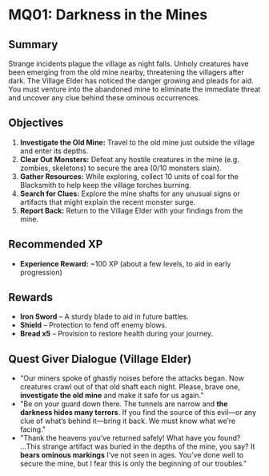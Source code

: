 # MQ01: Darkness in the Mines

## Summary

Strange incidents plague the village as night falls. Unholy creatures have been emerging from the old mine nearby, threatening the villagers after dark. The Village Elder has noticed the danger growing and pleads for aid. You must venture into the abandoned mine to eliminate the immediate threat and uncover any clue behind these ominous occurrences.

## Objectives

1. **Investigate the Old Mine:** Travel to the old mine just outside the village and enter its depths.
2. **Clear Out Monsters:** Defeat any hostile creatures in the mine (e.g. zombies, skeletons) to secure the area (0/10 monsters slain).
3. **Gather Resources:** While exploring, collect 10 units of coal for the Blacksmith to help keep the village torches burning.
4. **Search for Clues:** Explore the mine shafts for any unusual signs or artifacts that might explain the recent monster surge.
5. **Report Back:** Return to the Village Elder with your findings from the mine.

## Recommended XP

- **Experience Reward:** ~100 XP (about a few levels, to aid in early progression)

## Rewards

- **Iron Sword** – A sturdy blade to aid in future battles.
- **Shield** – Protection to fend off enemy blows.
- **Bread x5** – Provision to restore health during your journey.

## Quest Giver Dialogue (Village Elder)

- "Our miners spoke of ghastly noises before the attacks began. Now creatures crawl out of that old shaft each night. Please, brave one, **investigate the old mine** and make it safe for us again."
- "Be on your guard down there. The tunnels are narrow and **the darkness hides many terrors**. If you find the source of this evil—or any clue of what’s behind it—bring it back. We must know what we’re facing."
- "Thank the heavens you’ve returned safely! What have you found? ...This strange artifact was buried in the depths of the mine, you say? It **bears ominous markings** I’ve not seen in ages. You’ve done well to secure the mine, but I fear this is only the beginning of our troubles."
